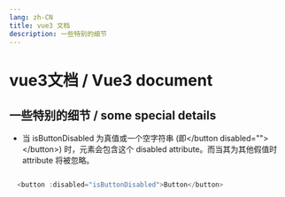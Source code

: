 ```yaml
---
lang: zh-CN
title: vue3 文档
description: 一些特别的细节
---
```

# vue3文档 / Vue3 document 

## 一些特别的细节 / some special details
 + 当 isButtonDisabled 为真值或一个空字符串 (即<\/button disabled=""><\/button>) 时，元素会包含这个 disabled attribute。而当其为其他假值时 attribute 将被忽略。
  ``` js

    <button :disabled="isButtonDisabled">Button</button>

  ```